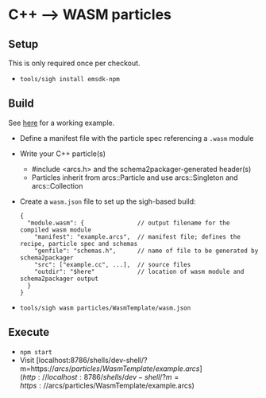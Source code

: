 # C++ --> WASM particles

## Setup

This is only required once per checkout.

- `tools/sigh install emsdk-npm`

## Build

See [here](particles/WasmTemplate) for a working example.

- Define a manifest file with the particle spec referencing a `.wasm` module
- Write your C++ particle(s)
  - #include <arcs.h> and the schema2packager-generated header(s)
  - Particles inherit from arcs::Particle and use arcs::Singleton and arcs::Collection
- Create a `wasm.json` file to set up the sigh-based build:

  ```json5
  {
    "module.wasm": {               // output filename for the compiled wasm module
      "manifest": "example.arcs",  // manifest file; defines the recipe, particle spec and schemas
      "genfile": "schemas.h",      // name of file to be generated by schema2packager
      "src": ["example.cc", ...],  // source files
      "outdir": "$here"            // location of wasm module and schema2packager output
    }
  }
  ```

- `tools/sigh wasm particles/WasmTemplate/wasm.json`

## Execute

- `npm start`
- Visit [localhost:8786/shells/dev-shell/?m=https://$arcs/particles/WasmTemplate/example.arcs](http://localhost:8786/shells/dev-shell/?m=https://$arcs/particles/WasmTemplate/example.arcs)
